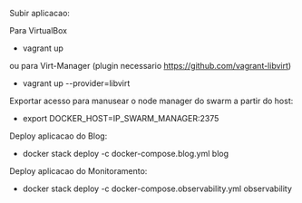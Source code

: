 Subir aplicacao:

Para VirtualBox

- vagrant up

ou para Virt-Manager (plugin necessario https://github.com/vagrant-libvirt)

- vagrant up --provider=libvirt

Exportar acesso para manusear o node manager do swarm a partir do host:

- export DOCKER_HOST=IP_SWARM_MANAGER:2375

Deploy aplicacao do Blog:

- docker stack deploy -c docker-compose.blog.yml blog

Deploy aplicacao do Monitoramento:

- docker stack deploy -c docker-compose.observability.yml observability
